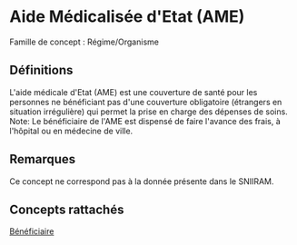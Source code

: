# Aide Médicalisée d'Etat (AME)
<!-- SPDX-License-Identifier: MPL-2.0 -->

Famille de concept : Régime/Organisme

## Définitions

L'aide médicale d'Etat (AME) est une couverture de santé pour les personnes ne bénéficiant pas d'une couverture obligatoire (étrangers en situation irrégulière) qui permet la prise en charge des dépenses de soins.
Note: Le bénéficiaire de l'AME est dispensé de faire l'avance des frais, à l'hôpital ou en médecine de ville.

## Remarques

Ce concept ne correspond pas à la donnée présente dans le SNIIRAM.

## Concepts rattachés

[Bénéficiaire](beneficiaire.md)

